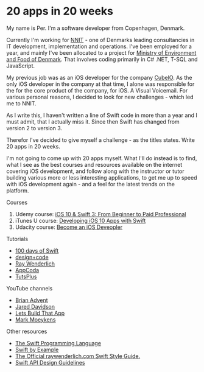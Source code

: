 # 20 apps in 20 weeks

My name is Per. I'm a software developer from Copenhagen, Denmark.

Currently I'm working for [NNIT](http://www.nnit.com/) - one of Denmarks leading consultancies in IT development, implementation and operations. I've been employed for a year, and mainly I've been allocated to a project for [Ministry of Environment and Food of Denmark](http://en.mfvm.dk/the-ministry/). That involves coding primarily in C# .NET, T-SQL and JavaScript.


My previous job was as an iOS developer for the company [CubeIO](https://cubeio.com/). As the only iOS developer in the company at that time, I alone was responsible for the  for the core product of the company, for iOS. A Visual Voicemail.
For various personal reasons, I decided to look for new challenges - which led me to NNIT.

As I write this, I haven't written a line of Swift code in more than a year and I must admit, that I actually miss it. Since then Swift has changed from version 2 to version 3.

Therefor I've decided to give myself a challenge - as the titles states. Write 20 apps in 20 weeks.

I'm not going to come up with 20 apps myself. What I'll do instead is to find, what I see as the best courses and resources available on the internet covering iOS development, and follow along with the instructor or tutor building various more or less interesting applications, to get me up to speed with iOS development again - and a feel for the latest trends on the platform.

Courses
1. Udemy course: [iOS 10 & Swift 3: From Beginner to Paid Professional](https://www.udemy.com/devslopes-ios10/learn/v4/overview)
2. iTunes U course: [Developing iOS 10 Apps with Swift](https://itunes.apple.com/us/course/developing-ios-10-apps-with-swift/id1198467120)
3. Udacity course: [Become an iOS Deveopler](https://www.udacity.com/course/ios-developer-nanodegree--nd003)

Tutorials
* [100 days of Swift](http://samvlu.com/)
* [design+code](https://designcode.io/)
* [Ray Wenderlich](https://www.raywenderlich.com/)
* [AppCoda](http://www.appcoda.com/tutorials/ios/)
* [TutsPlus](https://code.tutsplus.com/categories/ios-sdk)

YouTube channels
* [Brian Advent](https://www.youtube.com/channel/UCysEngjfeIYapEER9K8aikw/videos)
* [Jared Davidson](https://www.youtube.com/user/Archetapp)
* [Lets Build That App](https://www.youtube.com/channel/UCuP2vJ6kRutQBfRmdcI92mA)
* [Mark Moeykens](https://www.youtube.com/channel/UChH6WbyYeX0INJjrK2-6WSg)

Other resources
* [The Swift Programming Language](https://developer.apple.com/library/content/documentation/Swift/Conceptual/Swift_Programming_Language/)
* [Swift by Example](https://www.raywenderlich.com/)
* [The Official raywenderlich.com Swift Style Guide.](https://github.com/raywenderlich/swift-style-guide)
* [Swift API Design Guidelines](https://swift.org/documentation/api-design-guidelines/)
